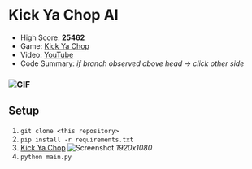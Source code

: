 # Kick Ya Chop AI
* High Score: **25462**
* Game: [Kick Ya Chop](https://www.addictinggames.com/clicker/kick-ya-chop)
* Video: [YouTube](https://youtu.be/Mxn8CSJnF1w)
* Code Summary: *if branch observed above head &rarr; click other side*
### ![GIF](https://media.giphy.com/media/hW9WiFcbMzgW11SBMN/giphy.gif)
## Setup
1. `git clone <this repository>`
2. `pip install -r requirements.txt`
3. [Kick Ya Chop](https://www.addictinggames.com/clicker/kick-ya-chop)
  ![Screenshot](https://user-images.githubusercontent.com/97115586/162037885-bc01f8ef-3410-493c-b323-f58dd6ba9726.png)
  *1920x1080*
4. `python main.py`
